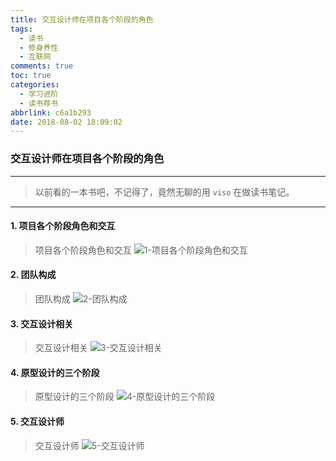 ```yaml
---
title: 交互设计师在项目各个阶段的角色
tags:
  - 读书
  - 修身养性
  - 互联网
comments: true
toc: true
categories:
  - 学习进阶
  - 读书荐书
abbrlink: c6a1b293
date: 2018-08-02 18:09:02
---
```

<script type="text/javascript" src="/js/src/bai.js"></script>

### 交互设计师在项目各个阶段的角色

---
> 以前看的一本书吧，不记得了，竟然无聊的用 `viso` 在做读书笔记。
---

#### 1. 项目各个阶段角色和交互
> 项目各个阶段角色和交互
![1-项目各个阶段角色和交互](https://i.imgur.com/mSMzCWA.png "1-项目各个阶段角色和交互")

#### 2. 团队构成
> 团队构成
![2-团队构成](https://i.imgur.com/PEY14dc.png "2-团队构成")

#### 3. 交互设计相关
> 交互设计相关
![3-交互设计相关](https://i.imgur.com/sDVpiuq.png "3-交互设计相关")

#### 4. 原型设计的三个阶段
> 原型设计的三个阶段
![4-原型设计的三个阶段](https://i.imgur.com/BmniXJe.png "4-原型设计的三个阶段")

#### 5. 交互设计师
> 交互设计师
![5-交互设计师](https://i.imgur.com/p0wSYKZ.png "5-交互设计师")

